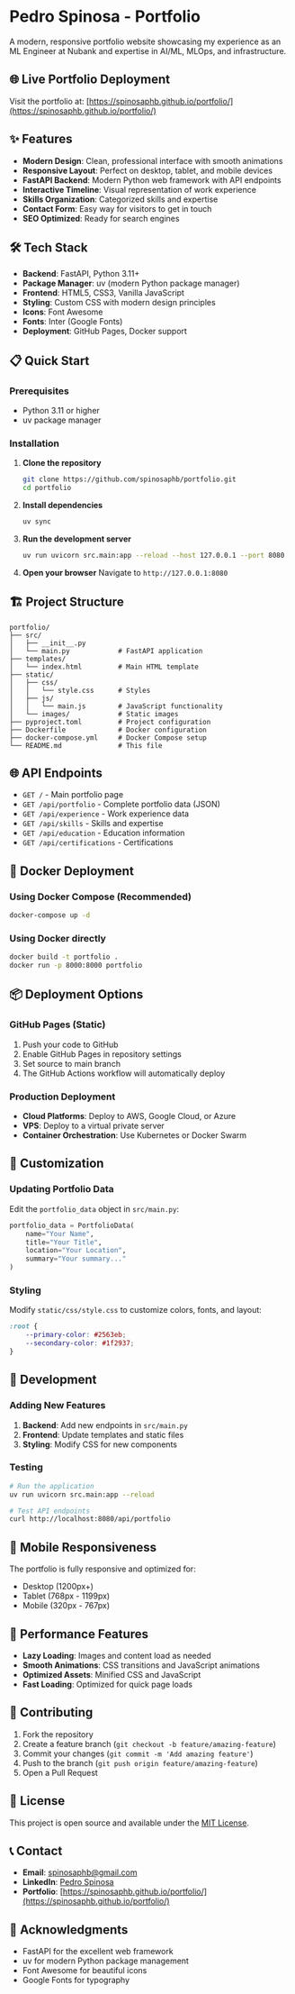 # Pedro Spinosa - Portfolio

A modern, responsive portfolio website showcasing my experience as an ML Engineer at Nubank and expertise in AI/ML, MLOps, and infrastructure.

## 🌐 Live Portfolio Deployment

Visit the portfolio at: [https://spinosaphb.github.io/portfolio/](https://spinosaphb.github.io/portfolio/)

## ✨ Features

- **Modern Design**: Clean, professional interface with smooth animations
- **Responsive Layout**: Perfect on desktop, tablet, and mobile devices
- **FastAPI Backend**: Modern Python web framework with API endpoints
- **Interactive Timeline**: Visual representation of work experience
- **Skills Organization**: Categorized skills and expertise
- **Contact Form**: Easy way for visitors to get in touch
- **SEO Optimized**: Ready for search engines

## 🛠️ Tech Stack

- **Backend**: FastAPI, Python 3.11+
- **Package Manager**: uv (modern Python package manager)
- **Frontend**: HTML5, CSS3, Vanilla JavaScript
- **Styling**: Custom CSS with modern design principles
- **Icons**: Font Awesome
- **Fonts**: Inter (Google Fonts)
- **Deployment**: GitHub Pages, Docker support

## 📋 Quick Start

### Prerequisites

- Python 3.11 or higher
- uv package manager

### Installation

1. **Clone the repository**
   ```bash
   git clone https://github.com/spinosaphb/portfolio.git
   cd portfolio
   ```

2. **Install dependencies**
   ```bash
   uv sync
   ```

3. **Run the development server**
   ```bash
   uv run uvicorn src.main:app --reload --host 127.0.0.1 --port 8080
   ```

4. **Open your browser**
   Navigate to `http://127.0.0.1:8080`

## 🏗️ Project Structure

```
portfolio/
├── src/
│   ├── __init__.py
│   └── main.py            # FastAPI application
├── templates/
│   └── index.html         # Main HTML template
├── static/
│   ├── css/
│   │   └── style.css      # Styles
│   ├── js/
│   │   └── main.js        # JavaScript functionality
│   └── images/            # Static images
├── pyproject.toml         # Project configuration
├── Dockerfile             # Docker configuration
├── docker-compose.yml     # Docker Compose setup
└── README.md              # This file
```

## 🌐 API Endpoints

- `GET /` - Main portfolio page
- `GET /api/portfolio` - Complete portfolio data (JSON)
- `GET /api/experience` - Work experience data
- `GET /api/skills` - Skills and expertise
- `GET /api/education` - Education information
- `GET /api/certifications` - Certifications

## 🐳 Docker Deployment

### Using Docker Compose (Recommended)

```bash
docker-compose up -d
```

### Using Docker directly

```bash
docker build -t portfolio .
docker run -p 8000:8000 portfolio
```

## 📦 Deployment Options

### GitHub Pages (Static)

1. Push your code to GitHub
2. Enable GitHub Pages in repository settings
3. Set source to main branch
4. The GitHub Actions workflow will automatically deploy

### Production Deployment

- **Cloud Platforms**: Deploy to AWS, Google Cloud, or Azure
- **VPS**: Deploy to a virtual private server
- **Container Orchestration**: Use Kubernetes or Docker Swarm

## 🎨 Customization

### Updating Portfolio Data

Edit the `portfolio_data` object in `src/main.py`:

```python
portfolio_data = PortfolioData(
    name="Your Name",
    title="Your Title",
    location="Your Location",
    summary="Your summary..."
)
```

### Styling

Modify `static/css/style.css` to customize colors, fonts, and layout:

```css
:root {
    --primary-color: #2563eb;
    --secondary-color: #1f2937;
}
```

## 🔧 Development

### Adding New Features

1. **Backend**: Add new endpoints in `src/main.py`
2. **Frontend**: Update templates and static files
3. **Styling**: Modify CSS for new components

### Testing

```bash
# Run the application
uv run uvicorn src.main:app --reload

# Test API endpoints
curl http://localhost:8080/api/portfolio
```

## 📱 Mobile Responsiveness

The portfolio is fully responsive and optimized for:
- Desktop (1200px+)
- Tablet (768px - 1199px)
- Mobile (320px - 767px)

## 🎯 Performance Features

- **Lazy Loading**: Images and content load as needed
- **Smooth Animations**: CSS transitions and JavaScript animations
- **Optimized Assets**: Minified CSS and JavaScript
- **Fast Loading**: Optimized for quick page loads

## 🤝 Contributing

1. Fork the repository
2. Create a feature branch (`git checkout -b feature/amazing-feature`)
3. Commit your changes (`git commit -m 'Add amazing feature'`)
4. Push to the branch (`git push origin feature/amazing-feature`)
5. Open a Pull Request

## 📄 License

This project is open source and available under the [MIT License](LICENSE).

## 📞 Contact

- **Email**: spinosaphb@gmail.com
- **LinkedIn**: [Pedro Spinosa](https://www.linkedin.com/in/pedrospinosa)
- **Portfolio**: [https://spinosaphb.github.io/portfolio/](https://spinosaphb.github.io/portfolio/)

## 🙏 Acknowledgments

- FastAPI for the excellent web framework
- uv for modern Python package management
- Font Awesome for beautiful icons
- Google Fonts for typography
